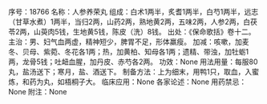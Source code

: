 序号：18766
名称：人参养荣丸
组成：白术1两半，炙耆1两半，白芍1两半，远志（甘草水煮）1两半，当归2两，山药2两，熟地黄2两，五味2两，人参2两，白茯苓2两，山萸肉5钱，生地黄5钱，陈皮（洗）8钱。
出处：《保命歌括》卷十二。
主治：男、妇气血两虚，精神短少，脾胃不足，形体羸瘦。
加减：咳嗽，加麦冬、贝母、紫菀、冬花各1两；热，加黄柏、知母各1两；遗精、带浊，加牡蛎1两，龙骨5钱；吐衄血腥，加丹皮、赤芍各2两。
功效：None
用法用量：每服80丸，盐汤送下；寒月，盐、酒送下。
制备方法：上为细末，用鸭1只，取血，入蜜炼，和药为丸，如梧桐子大。
临床应用：None
各家论述：None
用药禁忌：None
附注：None
